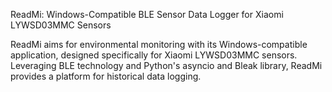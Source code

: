 ReadMi: Windows-Compatible BLE Sensor Data Logger for Xiaomi LYWSD03MMC Sensors

ReadMi aims for environmental monitoring with its Windows-compatible application, designed specifically for Xiaomi LYWSD03MMC sensors. Leveraging BLE technology and Python's asyncio and Bleak library, ReadMi provides a platform for historical data logging.
